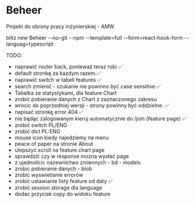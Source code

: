 # Beheer

Projekt do obrony pracy inżynierskiej - AMW

blitz new Beheer --no-git --npm --template=full --form=react-hook-form --languag=typescript

TODO:

- naprawić router back, ponieważ teraz robi ✅
- default stronkę za kazdym razem.✅
- naprawić switch w tabeli features ✅
- search zmienić - szukanie nie powinno być case sensitive ✅
- Tabelka ze statystykami, dla feature Chart
- zrobić pobieranie danych z Chart z zaznaczonego zakresu
- wrocic do poprzedniej wersji - strony powinny być oddzielne. ✅
- napisać stronkę error 404 ✅
- nie będąc zalogowanym kieruj automatycznie do /join (feature page) ✅
- zrobić switch PL/ENG
- zrobić dict PL:ENG
- mouse icon kiedy najedziemy na menu
- peace of paper na stronie About
- ulepszyć scroll na feature chart page
- sprawdzić czy w response mozna wysłać page
- z ujednolicic nazewnictwo zmiennych - bd - models
- zrobic pobieranie danych - blob
- zrobic wyswietlanie errorów
- zrobić ustawianie listy feature od daty ✅
- zrobić session storage dla language
- dodac przycisk copy do widoku feature
